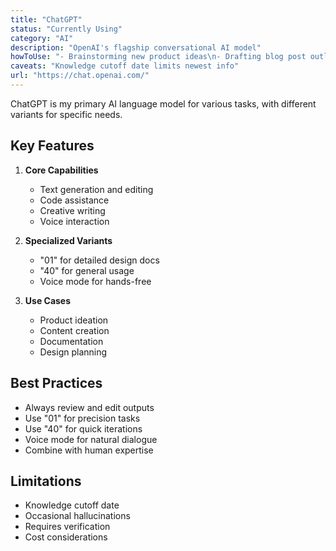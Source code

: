 ```yaml
---
title: "ChatGPT"
status: "Currently Using"
category: "AI"
description: "OpenAI's flagship conversational AI model"
howToUse: "- Brainstorming new product ideas\n- Drafting blog post outlines\n- Generating design docs\n- Voice mode for hands-free use"
caveats: "Knowledge cutoff date limits newest info"
url: "https://chat.openai.com/"
---
```


ChatGPT is my primary AI language model for various tasks, with different variants for specific needs.

## Key Features

1. **Core Capabilities**
   - Text generation and editing
   - Code assistance
   - Creative writing
   - Voice interaction

2. **Specialized Variants**
   - "01" for detailed design docs
   - "40" for general usage
   - Voice mode for hands-free

3. **Use Cases**
   - Product ideation
   - Content creation
   - Documentation
   - Design planning

## Best Practices

- Always review and edit outputs
- Use "01" for precision tasks
- Use "40" for quick iterations
- Voice mode for natural dialogue
- Combine with human expertise

## Limitations

- Knowledge cutoff date
- Occasional hallucinations
- Requires verification
- Cost considerations 